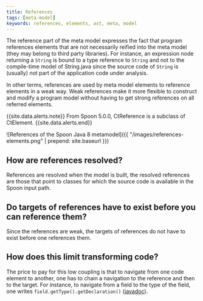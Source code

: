 ```yaml
---
title: References
tags: [meta-model]
keywords: references, elements, ast, meta, model
---
```


The reference part of the meta model expresses the fact that program references 
elements that are not necessarily reified into the meta model 
(they may belong to third party libraries). For instance, an expression node 
returning a `String` is bound to a type reference to `String` and not to the 
compile-time model of String.java since the source code of `String` is (usually) 
not part of the application code under analysis.

In other terms, references are used by meta model elements to reference elements 
in a weak way. Weak references make it more flexible to construct and modify a 
program model without having to get strong references on all referred elements.

{{site.data.alerts.note}}
From Spoon 5.0.0, CtReference is a subclass of CtElement.
{{site.data.alerts.end}}

![References of the Spoon Java 8 metamodel]({{ "/images/references-elements.png" | prepend: site.baseurl }})

##  How are references resolved? 

References are resolved when the model is built, the resolved references are those 
that point to classes for which the source code is available in the Spoon input path.

## Do targets of references have to exist before you can reference them?

Since the references are weak, the targets of references do not have to exist before one references them. 

## How does this limit transforming code? 

The price to pay for this low coupling is that to navigate from one code element to another, 
one has to chain a navigation to the reference and then to the target. For instance, 
to navigate from a field to the type of the field, one writes `field.getType().getDeclaration()` ([javadoc](http://spoon.gforge.inria.fr/mvnsites/spoon-core/spoon-core/apidocs/spoon/reflect/reference/CtTypeReference.html#getDeclaration--)).